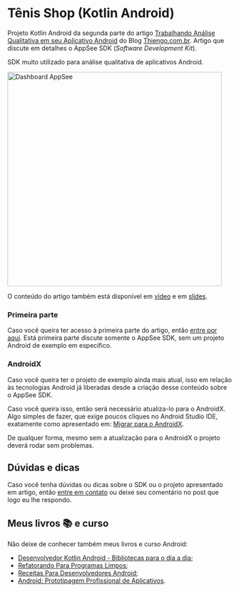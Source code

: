 # Tênis Shop (Kotlin Android)

Projeto Kotlin Android da segunda parte do artigo [Trabalhando Análise Qualitativa em seu Aplicativo Android](https://www.thiengo.com.br/trabalhando-analise-qualitativa-em-seu-aplicativo-android#title-16) do Blog [Thiengo.com.br](https://www.thiengo.com.br). Artigo que discute em detalhes o AppSee SDK (*Software Development Kit*).

SDK muito utilizado para análise qualitativa de aplicativos Android.

<img src="https://www.thiengo.com.br/img/post/normal/3ad1fkumnb6hr7uv1jpa1jo9q15ede0bf65762ed0a6f7e7a802cec1a1b.gif" width="480" alt="Dashboard AppSee">

O conteúdo do artigo também está disponível em [vídeo](https://www.thiengo.com.br/trabalhando-analise-qualitativa-em-seu-aplicativo-android#title-39) e em [slides](https://www.thiengo.com.br/trabalhando-analise-qualitativa-em-seu-aplicativo-android#title-38).

### Primeira parte

Caso você queira ter acesso à primeira parte do artigo, então [entre por aqui](https://www.thiengo.com.br/trabalhando-analise-qualitativa-em-seu-aplicativo-android#title-01). Está primeira parte discute somente o AppSee SDK, sem um projeto Android de exemplo em específico.

### AndroidX

Caso você queira ter o projeto de exemplo ainda mais atual, isso em relação às tecnologias Android já liberadas desde a criação desse conteúdo sobre o AppSee SDK.

Caso você queira isso, então será necessário atualiza-lo para o AndroidX. Algo simples de fazer, que exige poucos cliques no Android Studio IDE, exatamente como apresentado em: [Migrar para o AndroidX](https://developer.android.com/jetpack/androidx/migrate?hl=pt-br).

De qualquer forma, mesmo sem a atualização para o AndroidX o projeto deverá rodar sem problemas.

## Dúvidas e dicas

Caso você tenha dúvidas ou dicas sobre o SDK ou o projeto apresentado em artigo, então [entre em contato](https://www.thiengo.com.br/contato) ou deixe seu comentário no post que logo eu lhe respondo.

## Meus livros 📚 e curso

Não deixe de conhecer também meus livros e curso Android:

- [Desenvolvedor Kotlin Android - Bibliotecas para o dia a dia](https://www.thiengo.com.br/livro-desenvolvedor-kotlin-android);
- [Refatorando Para Programas Limpos](https://www.thiengo.com.br/livro-refatorando-para-programas-limpos);
- [Receitas Para Desenvolvedores Android](https://www.thiengo.com.br/livro-receitas-para-desenvolvedores-android);
- [Android: Prototipagem Profissional de Aplicativos](https://www.udemy.com/course/android-prototipagem-profissional-de-aplicativos/?locale=pt_BR&persist_locale=).
